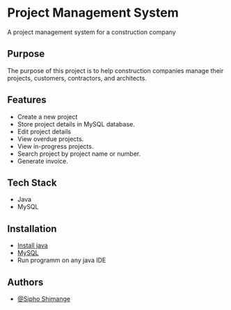 
# Project Management System

A project management system for a construction company

## Purpose
The purpose of this project is to help construction companies manage their projects,
customers, contractors, and architects.

## Features
- Create a new project 
- Store project details in MySQL database.
- Edit project details
- View overdue projects.
- View in-progress projects.
- Search project by project name or number.
- Generate invoice.

## Tech Stack

* Java
* MySQL


## Installation

* [Install java](https://www.oracle.com/java/technologies/downloads/)
* [MySQL](https://dev.mysql.com/downloads/windows/installer/8.0.html)
* Run programm on any java IDE
    
## Authors

- [@Sipho Shimange](https://github.com/SiphoGit)

